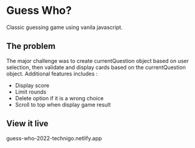 # Guess Who?

Classic guessing game using vanila javascript.

## The problem

The major challenge was to create currentQuestion object based on user selection, then validate and display cards based on the currentQuestion object.
Additional features includes :

- Display score
- Limit rounds
- Delete option if it is a wrong choice
- Scroll to top when display game result

## View it live

guess-who-2022-technigo.netlify.app
